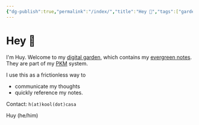 ```yaml
---
{"dg-publish":true,"permalink":"/index/","title":"Hey 👋","tags":["gardenEntry"],"created":"2023-03-16T07:43:53+07:00","updated":"2024-12-26T00:24:09+07:00"}
---
```


# Hey 👋

I'm Huy. Welcome to my [digital garden](https://maggieappleton.com/garden-history), which contains my [evergreen notes](https://notes.andymatuschak.org/Evergreen_notes). They are part of my [PKM](https://en.wikipedia.org/wiki/Personal_knowledge_management) system.

I use this as a frictionless way to

- communicate my thoughts
- quickly reference my notes.

Contact: `h(at)kool(dot)casa`

Huy (he/him)